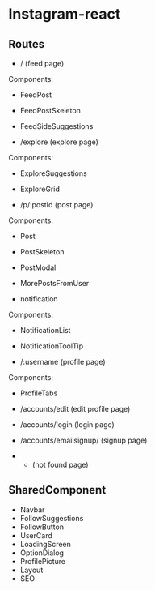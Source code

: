# Instagram-react

## Routes

- / (feed page)

Components:

- FeedPost
- FeedPostSkeleton
- FeedSideSuggestions

- /explore (explore page)

Components:

- ExploreSuggestions
- ExploreGrid

- /p/:postId (post page)

Components:

- Post
- PostSkeleton
- PostModal
- MorePostsFromUser

- notification

Components:

- NotificationList
- NotificationToolTip

- /:username (profile page)

Components:

- ProfileTabs

- /accounts/edit (edit profile page)

- /accounts/login (login page)

- /accounts/emailsignup/ (signup page)

- - (not found page)

## SharedComponent

- Navbar
- FollowSuggestions
- FollowButton
- UserCard
- LoadingScreen
- OptionDialog
- ProfilePicture
- Layout
- SEO
